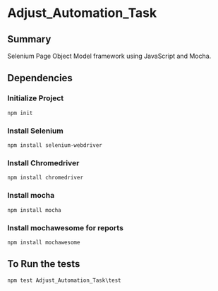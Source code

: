 # Adjust_Automation_Task

## Summary
Selenium Page Object Model framework using JavaScript and Mocha.

## Dependencies
### Initialize Project
```
npm init
```

### Install Selenium
```
npm install selenium-webdriver
```

### Install Chromedriver
```
npm install chromedriver
```

### Install mocha
```
npm install mocha
```

### Install mochawesome for reports
```
npm install mochawesome
```


## To Run the tests
```
npm test Adjust_Automation_Task\test
```
